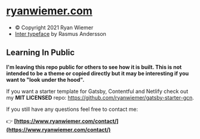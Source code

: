 # [ryanwiemer.com](https://www.ryanwiemer.com)

- © Copyright 2021 Ryan Wiemer
- [Inter typeface](https://rsms.me/inter/) by Rasmus Andersson

## Learning In Public

**I'm leaving this repo public for others to see how it is built. This is not intended to be a theme or copied directly but it may be interesting if you want to "look under the hood".**

If you want a starter template for Gatsby, Contentful and Netlify check out my **MIT LICENSED** repo: https://github.com/ryanwiemer/gatsby-starter-gcn.

If you still have any questions feel free to contact me:

👉 **[https://www.ryanwiemer.com/contact/](https://www.ryanwiemer.com/contact/)**
